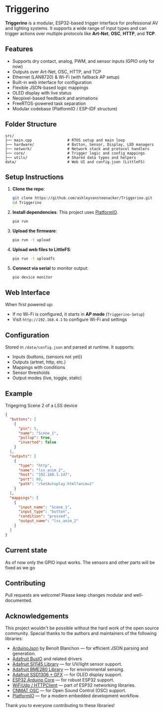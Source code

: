 # Triggerino

**Triggerino** is a modular, ESP32-based trigger interface for professional AV and lighting systems. It supports a wide range of input types and can trigger actions over multiple protocols like **Art-Net**, **OSC**, **HTTP**, and **TCP**.

## Features

- Supports dry contact, analog, PWM, and sensor inputs (GPIO only for now)
- Outputs over Art-Net, OSC, HTTP, and TCP
- Ethernet (LAN8720) & Wi-Fi (with fallback AP setup)
- Built-in web interface for configuration
- Flexible JSON-based logic mappings
- OLED display with live status
- Neopixel-based feedback and animations
- FreeRTOS-powered task separation
- Modular codebase (PlatformIO / ESP-IDF structure)

## Folder Structure

```
src/
├── main.cpp                # RTOS setup and main loop
├── hardware/               # Button, Sensor, Display, LED managers
├── network/                # Network stack and protocol handlers
├── core/                   # Trigger logic and config mappings
├── utils/                  # Shared data types and helpers
data/                       # Web UI and config.json (LittleFS)
```

## Setup Instructions

1. **Clone the repo**:
   ```bash
   git clone https://github.com/ashleyvansteenacker/Triggerino.git
   cd Triggerino
   ```

2. **Install dependencies**:
   This project uses [PlatformIO](https://platformio.org/).
   ```bash
   pio run
   ```

3. **Upload the firmware**:
   ```bash
   pio run -t upload
   ```

4. **Upload web files to LittleFS**:
   ```bash
   pio run -t uploadfs
   ```

5. **Connect via serial** to monitor output:
   ```bash
   pio device monitor
   ```

## Web Interface

When first powered up:
- If no Wi-Fi is configured, it starts in **AP mode** (`Triggerino-Setup`)
- Visit `http://192.168.4.1` to configure Wi-Fi and settings

## Configuration

Stored in `/data/config.json` and parsed at runtime. It supports:
- Inputs (buttons, (sensors not yet))
- Outputs (artnet, http, etc.)
- Mappings with conditions
- Sensor thresholds
- Output modes (live, toggle, static)

## Example
Trigegring Scene 2 of a LSS device

```json
{
  "buttons": [
    {
      "pin": 5,
      "name": "Scene_1",
      "pullup": true,
      "inverted": false
    }
  ],
  "outputs": [
    {
      "type": "http",
      "name": "lss_anim_2",
      "host": "192.168.1.147",
      "port": 80,
      "path": "/SetAutoplay.html?anim=2"
    }
  ],
  "mappings": [
    {
      "input_name": "Scene_1",
      "input_type": "button",
      "condition": "pressed",
      "output_name": "lss_anim_2"
    }
  ]
}
```

## Current state
As of now only the GPIO input works. 
The sensors and other parts will be fixed as we go 


## Contributing

Pull requests are welcome! Please keep changes modular and well-documented.


## Acknowledgements

This project wouldn't be possible without the hard work of the open source community. Special thanks to the authors and maintainers of the following libraries:

- [ArduinoJson](https://arduinojson.org/) by Benoît Blanchon — for efficient JSON parsing and generation.
- [Adafruit BusIO](https://github.com/adafruit/Adafruit_BusIO) and related drivers
- [Adafruit SI1145 Library](https://github.com/adafruit/Adafruit_SI1145_Library) — for UV/light sensor support.
- [Adafruit BME280 Library](https://github.com/adafruit/Adafruit_BME280_Library) — for environmental sensing.
- [Adafruit SSD1306 + GFX](https://github.com/adafruit/Adafruit_SSD1306) — for OLED display support.
- [ESP32 Arduino Core](https://github.com/espressif/arduino-esp32) — for robust ESP32 support.
- [WiFiUdp / HTTPClient](https://github.com/espressif/arduino-esp32) — part of ESP32 networking libraries.
- [CNMAT OSC](https://github.com/CNMAT/OSC) — for Open Sound Control (OSC) support.
- [PlatformIO](https://platformio.org/) — for a modern embedded development workflow.

Thank you to everyone contributing to these libraries!